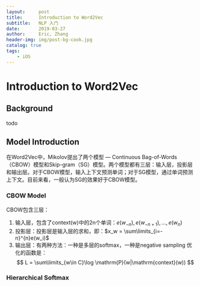 ```yaml
---
layout:     post
title:      Introduction to Word2Vec
subtitle:   NLP 入门
date:       2019-03-27
author:     Eric, Zhang
header-img: img/post-bg-cook.jpg
catalog: true
tags:
    - iOS
---
```

<head>
    <script src="https://cdn.mathjax.org/mathjax/latest/MathJax.js?config=TeX-AMS-MML_HTMLorMML" type="text/javascript"></script>
    <script type="text/x-mathjax-config">
        MathJax.Hub.Config({
            tex2jax: {
            skipTags: ['script', 'noscript', 'style', 'textarea', 'pre'],
            inlineMath: [['$','$']]
            }
        });
    </script>
</head>

# Introduction to Word2Vec

## Background
todo
## Model Introduction
在Word2Vec中，Mikolov提出了两个模型 — Continuous Bag-of-Words（CBOW）模型和Skip-gram（SG）模型。两个模型都有三层：输入层，投影层和输出层。对于CBOW模型，输入上下文预测单词；对于SG模型，通过单词预测上下文。目前来看，一般认为SG的效果好于CBOW模型。
### CBOW Model
CBOW包含三层：
1. 输入层，包含了context(w)中的2n个单词：$e(w_{-n}), e(w_{-n+1}), \dots, e(w_n)$
2. 投影层：投影层是输入层的求和，即：$x_w = \sum\limits_{i=-n}^{n}e(w_i)$
3. 输出层：有两种方法：一种是多层的softmax，一种是negative sampling
优化的函数是：
$$
L = \sum\limits_{w\in C}\log \mathrm{P}(w|\mathrm{context}(w))
$$

### Hierarchical Softmax
